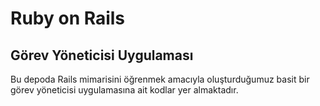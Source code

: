 # Ruby on Rails
## Görev Yöneticisi Uygulaması
Bu depoda Rails mimarisini öğrenmek amacıyla oluşturduğumuz basit bir görev yöneticisi uygulamasına ait kodlar yer almaktadır.
